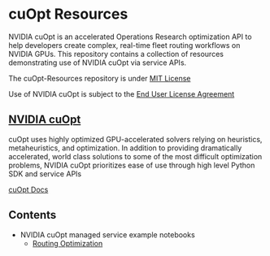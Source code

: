 # cuOpt Resources
NVIDIA cuOpt is an accelerated Operations Research optimization API to help developers create complex, real-time fleet routing workflows on NVIDIA GPUs.
This repository contains a collection of resources demonstrating use of NVIDIA cuOpt via service APIs. 


The cuOpt-Resources repository is under [MIT License](LICENSE.md)

Use of NVIDIA cuOpt is subject to the [End User License Agreement](https://docs.nvidia.com/cuopt/user-guide/license.html)


## [NVIDIA cuOpt](https://docs.nvidia.com/cuopt/user-guide/license.html)

cuOpt uses highly optimized GPU-accelerated solvers relying on heuristics, metaheuristics, and optimization. In addition to providing dramatically accelerated, world class solutions to some of the most difficult optimization problems, NVIDIA cuOpt prioritizes ease of use through high level Python SDK and service APIs

 [cuOpt Docs](https://docs.nvidia.com/cuopt/)

## Contents
* NVIDIA cuOpt managed service example notebooks
  * [Routing Optimization](notebooks/routing/microservice) 
